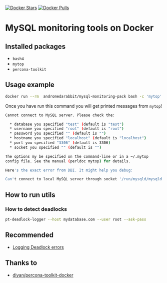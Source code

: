 [![Docker Stars](https://img.shields.io/docker/stars/andromedarabbit/mysql-monitoring-pack.svg?style=flat-square)](https://hub.docker.com/r/andromedarabbit/mysql-monitoring-pack/)
[![Docker Pulls](https://img.shields.io/docker/pulls/andromedarabbit/mysql-monitoring-pack.svg?style=flat-square)](https://hub.docker.com/r/andromedarabbit/mysql-monitoring-pack/)



# MySQL monitoring tools on Docker

## Installed packages

* `bash4`
* `mytop`
* `percona-toolkit`

## Usage example

```bash
docker run --rm  andromedarabbit/mysql-monitoring-pack bash -c 'mytop'
```

Once you have run this command you will get printed messages from `mytop`!

```bash
Cannot connect to MySQL server. Please check the:

  * database you specified "test" (default is "test")
  * username you specified "root" (default is "root")
  * password you specified "" (default is "")
  * hostname you specified "localhost" (default is "localhost")
  * port you specified "3306" (default is 3306)
  * socket you specified "" (default is "")

The options my be specified on the command-line or in a ~/.mytop
config file. See the manual (perldoc mytop) for details.

Here's the exact error from DBI. It might help you debug:

Can't connect to local MySQL server through socket '/run/mysqld/mysqld.sock' (2 "No such file or directory")
```

## How to run utils

### How to detect deadlocks

```bash
pt-deadlock-logger --host mydatabase.com --user root --ask-pass
```

## Recommended

* [Logging Deadlock errors](https://www.percona.com/blog/2012/09/19/logging-deadlocks-errors/)

## Thanks to

* [diyan/percona-toolkit-docker](https://github.com/diyan)

